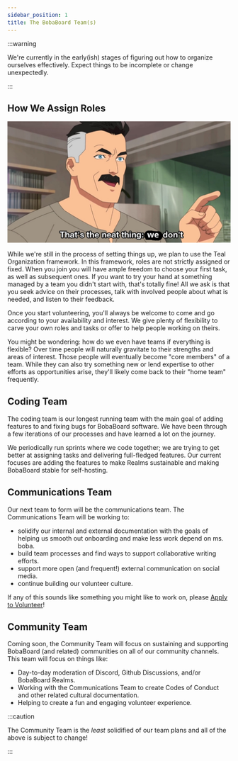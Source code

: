 ```yaml
---
sidebar_position: 1
title: The BobaBoard Team(s)
---
```


:::warning

We're currently in the early(ish) stages of figuring out how to organize
ourselves effectively. Expect things to be incomplete or change unexpectedly.

:::

## How We Assign Roles

![TODO: alt text](./wedont.png)

While we're still in the process of setting things up, we plan to use the Teal
Organization framework. In this framework, roles are not strictly assigned or
fixed. When you join you will have ample freedom to choose your first task, as
well as subsequent ones. If you want to try your hand at something managed by a
team you didn't start with, that's totally fine! All we ask is that you seek
advice on their processes, talk with involved people about what is needed, and
listen to their feedback.

Once you start volunteering, you'll always be welcome to come and go according
to your availability and interest. We give plenty of flexibility to carve your
own roles and tasks or offer to help people working on theirs.

You might be wondering: how do we even have teams if everything is flexible?
Over time people will naturally gravitate to their strengths and areas of
interest. Those people will eventually become "core members" of a team. While
they can also try something new or lend expertise to other efforts as
opportunities arise, they'll likely come back to their "home team" frequently.

## Coding Team

The coding team is our longest running team with the main goal of adding
features to and fixing bugs for BobaBoard software. We have been through a few
iterations of our processes and have learned a lot on the journey.

We periodically run sprints where we code together; we are trying to get better
at assigning tasks and delivering full-fledged features. Our current focuses are
adding the features to make Realms sustainable and making BobaBoard stable for
self-hosting.

## Communications Team

Our next team to form will be the communications team. The Communications Team
will be working to:

- solidify our internal and external documentation with the goals of helping us
  smooth out onboarding and make less work depend on ms. boba.
- build team processes and find ways to support collaborative writing efforts.
- support more open (and frequent!) external communication on social media.
- continue building our volunteer culture.

If any of this sounds like something you might like to work on, please
[Apply to Volunteer](../experience/volunteer-application)!

## Community Team

Coming soon, the Community Team will focus on sustaining and supporting
BobaBoard (and related) communities on all of our community channels. This team
will focus on things like:

- Day-to-day moderation of Discord, Github Discussions, and/or BobaBoard Realms.
- Working with the Communications Team to create Codes of Conduct and other
  related cultural documentation.
- Helping to create a fun and engaging volunteer experience.

:::caution

The Community Team is the _least_ solidified of our team plans and all of the
above is subject to change!

:::
